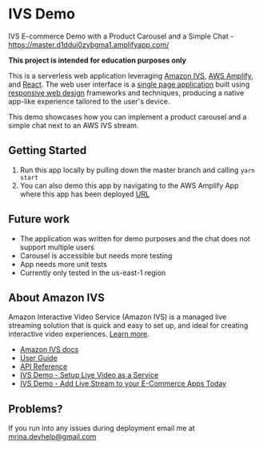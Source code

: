 # IVS Demo

IVS E-commerce Demo with a Product Carousel and a Simple Chat - https://master.d1ddui0zybgma1.amplifyapp.com/



**This project is intended for education purposes only**

This is a serverless web application leveraging [Amazon IVS](https://aws.amazon.com/ivs/), [AWS Amplify](https://aws.amazon.com/amplify/), and [React](https://reactjs.org/). The web user interface is a [single page application](https://en.wikipedia.org/wiki/Single-page_application) built using [responsive web design](https://en.wikipedia.org/wiki/Responsive_web_design) frameworks and techniques, producing a native app-like experience tailored to the user's device.

This demo showcases how you can implement a product carousel and a simple chat next to an AWS IVS stream.

## Getting Started

1. Run this app locally by pulling down the master branch and calling `yarn start`
2. You can also demo this app by navigating to the AWS Amplify App where this app has been deployed [URL](https://master.d1ddui0zybgma1.amplifyapp.com/)


## Future work
* The application was written for demo purposes and the chat does not support multiple users
* Carousel is accessible but needs more testing
* App needs more unit tests
* Currently only tested in the us-east-1 region

## About Amazon IVS
Amazon Interactive Video Service (Amazon IVS) is a managed live streaming solution that is quick and easy to set up, and ideal for creating interactive video experiences. [Learn more](https://aws.amazon.com/ivs/).

* [Amazon IVS docs](https://docs.aws.amazon.com/ivs/)
* [User Guide](https://docs.aws.amazon.com/ivs/latest/userguide/)
* [API Reference](https://docs.aws.amazon.com/ivs/latest/APIReference/)
* [IVS Demo - Setup  Live Video as a Service](https://medium.com/@mrinasugosh/amazon-ivs-setup-live-video-as-a-service-486802e79028)
* [IVS Demo - Add Live Stream to your E-Commerce Apps Today](https://medium.com/@mrinasugosh/amazon-ivs-add-live-stream-to-your-e-commerce-apps-today-1045abb36b0a)

## Problems?

If you run into any issues during deployment email me at mrina.devhelp@gmail.com
